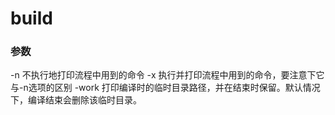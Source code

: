 # build
<!-- toc --> 

### 参数

-n 不执行地打印流程中用到的命令
-x 执行并打印流程中用到的命令，要注意下它与-n选项的区别
-work 打印编译时的临时目录路径，并在结束时保留。默认情况下，编译结束会删除该临时目录。
